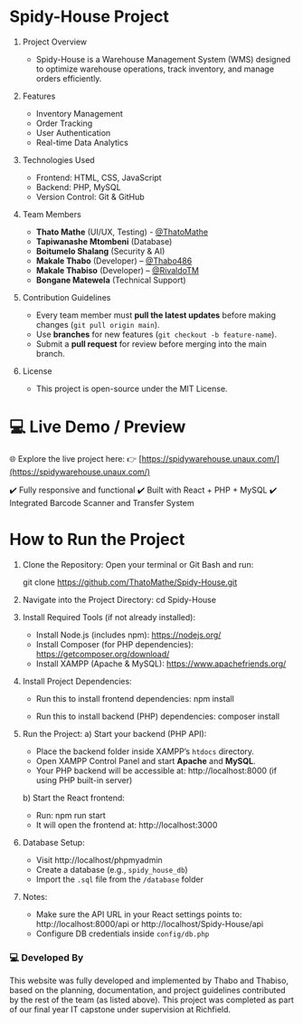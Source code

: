 Spidy-House Project  
===================  

1. Project Overview  
   - Spidy-House is a Warehouse Management System (WMS) designed to optimize warehouse operations, track inventory, and manage orders efficiently.  

2. Features  
   - Inventory Management  
   - Order Tracking  
   - User Authentication  
   - Real-time Data Analytics  

3. Technologies Used  
   - Frontend: HTML, CSS, JavaScript  
   - Backend: PHP, MySQL  
   - Version Control: Git & GitHub  

4. Team Members  
   - **Thato Mathe** (UI/UX, Testing) - [@ThatoMathe](https://github.com/ThatoMathe) 
   - **Tapiwanashe Mtombeni** (Database)
   - **Boitumelo Shalang** (Security & AI)
   - **Makale Thabo** (Developer) – [@Thabo486](https://github.com/Thabo486)
   - **Makale Thabiso** (Developer) – [@RivaldoTM](https://github.com/RivaldoTM)
   - **Bongane Matewela** (Technical Support)

5. Contribution Guidelines  
   - Every team member must **pull the latest updates** before making changes (`git pull origin main`).  
   - Use **branches** for new features (`git checkout -b feature-name`).  
   - Submit a **pull request** for review before merging into the main branch.  

8. License  
   - This project is open-source under the MIT License.
  

💻 Live Demo / Preview
=======================

🌐 Explore the live project here:
👉 [https://spidywarehouse.unaux.com/](https://spidywarehouse.unaux.com/)

✔️ Fully responsive and functional
✔️ Built with React + PHP + MySQL
✔️ Integrated Barcode Scanner and Transfer System



How to Run the Project
======================

1. Clone the Repository:
   Open your terminal or Git Bash and run:

   git clone https://github.com/ThatoMathe/Spidy-House.git

2. Navigate into the Project Directory:
   cd Spidy-House

3. Install Required Tools (if not already installed):
   - Install Node.js (includes npm): https://nodejs.org/
   - Install Composer (for PHP dependencies): https://getcomposer.org/download/
   - Install XAMPP (Apache & MySQL): https://www.apachefriends.org/

4. Install Project Dependencies:
   - Run this to install frontend dependencies:
     npm install

   - Run this to install backend (PHP) dependencies:
     composer install

5. Run the Project:
   a) Start your backend (PHP API):
      - Place the backend folder inside XAMPP’s `htdocs` directory.
      - Open XAMPP Control Panel and start **Apache** and **MySQL**.
      - Your PHP backend will be accessible at:
        http://localhost:8000 (if using PHP built-in server)

   b) Start the React frontend:
      - Run:
        npm run start
      - It will open the frontend at:
        http://localhost:3000

6. Database Setup:
   - Visit http://localhost/phpmyadmin
   - Create a database (e.g., `spidy_house_db`)
   - Import the `.sql` file from the `/database` folder

7. Notes:
   - Make sure the API URL in your React settings points to:
     http://localhost:8000/api or http://localhost/Spidy-House/api
   - Configure DB credentials inside `config/db.php`

### 💻 Developed By
This website was fully developed and implemented by Thabo and Thabiso,
based on the planning, documentation, and project guidelines contributed by the rest of the team (as listed above).
This project was completed as part of our final year IT capstone under supervision at Richfield.

